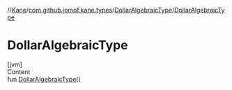 //[Kane](../../index.md)/[com.github.jomof.kane.types](../index.md)/[DollarAlgebraicType](index.md)/[DollarAlgebraicType](-dollar-algebraic-type.md)



# DollarAlgebraicType  
[jvm]  
Content  
fun [DollarAlgebraicType](-dollar-algebraic-type.md)()  



